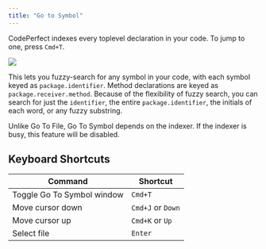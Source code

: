 ```yaml
---
title: "Go to Symbol"
---
```


CodePerfect indexes every toplevel declaration in your code. To jump to one,
press `Cmd+T`.

![](/go-to-symbol.png)

This lets you fuzzy-search for any symbol in your code, with each symbol keyed
as `package.identifier`. Method declarations are keyed as
`package.receiver.method`. Because of the flexibility of fuzzy search, you can
search for just the `identifier`, the entire `package.identifier`, the initials
of each word, or any fuzzy substring.

Unlike Go To File, Go To Symbol depends on the indexer. If the indexer is busy,
this feature will be disabled.

## Keyboard Shortcuts

| Command                    | Shortcut          |
| -------------------------- | ----------------- |
| Toggle Go To Symbol window | `Cmd+T`           |
| Move cursor down           | `Cmd+J` or `Down` |
| Move cursor up             | `Cmd+K` or `Up`   |
| Select file                | `Enter`           |
